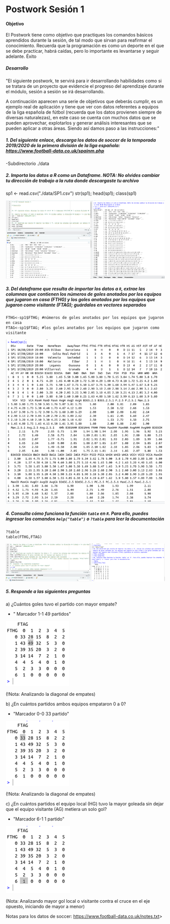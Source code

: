 # Postwork Sesión 1

#### Objetivo

El Postwork tiene como objetivo que practiques los comandos básicos aprendidos durante la sesión, de tal modo que sirvan para reafirmar el conocimiento. Recuerda que la programación es como un deporte en el que se debe practicar, habrá caídas, pero lo importante es levantarse y seguir adelante. Éxito

##### Desarrollo

"El siguiente postwork, te servirá para ir desarrollando habilidades como si se tratara de un proyecto que evidencie el progreso del aprendizaje durante el módulo, sesión a sesión se irá desarrollando.

A continuación aparecen una serie de objetivos que deberás cumplir, es un ejemplo real de aplicación y tiene que ver con datos referentes a equipos de la liga española de fútbol (recuerda que los datos provienen siempre de diversas naturalezas), en este caso se cuenta con muchos datos que se pueden aprovechar, explotarlos y generar análisis interesantes que se pueden aplicar a otras áreas. Siendo así damos paso a las instrucciones:"

##### 1. Del siguiente enlace, descarga los datos de soccer de la temporada 2019/2020 de la primera división de la liga española: <https://www.football-data.co.uk/spainm.php>

-Subdirectorio ./data

##### 2. Importa los datos a R como un Dataframe. NOTA: No olvides cambiar tu dirección de trabajo a la ruta donde descargaste tu archivo

sp1 <- read.csv("./data/SP1.csv")
str(sp1);
head(sp1);
class(sp1)

![DataframeStructure](./assets/PostworkS1i1.png)

##### 3. Del dataframe que resulta de importar los datos a `R`, extrae las columnas que contienen los números de goles anotados por los equipos que jugaron en casa (FTHG) y los goles anotados por los equipos que jugaron como visitante (FTAG); guárdalos en vectores separados

```
FTHG<-sp1$FTHG; #números de goles anotados por los equipos que jugaron en casa
FTAG<-sp1$FTAG; #los goles anotados por los equipos que jugaron como visitante
```

![DataframeDisplay](./assets/PostworkS1i2.png)

##### 4. Consulta cómo funciona la función `table` en `R`. Para ello, puedes ingresar los comandos `help("table")` o `?table` para leer la documentación

```
?table
table(FTHG,FTAG)
```

![TableDisplay](./assets/PostworkS1i3.png)

##### 5. Responde a las siguientes preguntas

a) ¿Cuántos goles tuvo el partido con mayor empate?

- " Marcador 1-1 49 partidos"

![Answer 5a](./assets/PostWorkS1i4-5a.png)

(!Nota: Analizando la diagonal de empates)

b) ¿En cuántos partidos ambos equipos empataron 0 a 0?

- "Marcador 0-0 33 partido"

![Answer 5b](./assets/PostWorkS1i4-5b.png)

(!Nota: Analizando la diagonal de empates)

c) ¿En cuántos partidos el equipo local (HG) tuvo la mayor goleada sin dejar que el equipo visitante (AG) metiera un solo gol?

- "Marcador 6-1 1 partido"

![Answer 5c](./assets/PostWorkS1i4-5c.png)

(Nota: Analizando mayor gol local o visitante contra el cruce en el eje opuesto, iniciando de mayor a menor)

Notas para los datos de soccer: <https://www.football-data.co.uk/notes.txt>>
